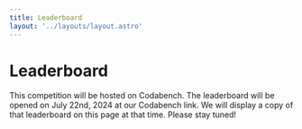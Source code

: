 ```yaml
---
title: Leaderboard
layout: '../layouts/layout.astro'
---
```


# Leaderboard

This competition will be hosted on Codabench. The leaderboard will be opened on July 22nd, 2024 at our Codabench link. We will display a copy of that leaderboard on this page at that time. Please stay tuned!

